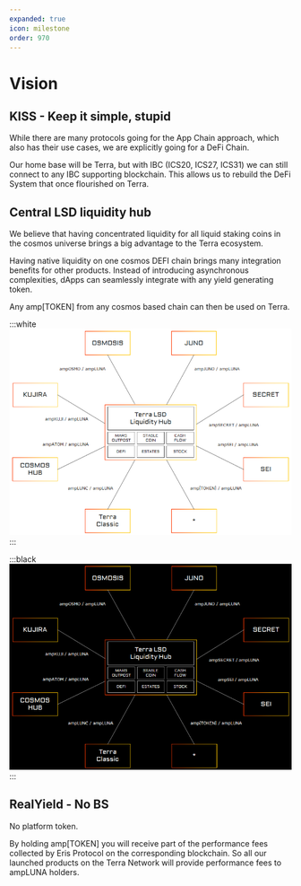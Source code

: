 ```yaml
---
expanded: true
icon: milestone
order: 970
---
```




# Vision


## KISS - Keep it simple, stupid

While there are many protocols going for the App Chain approach, which also has their use cases, we are explicitly going for a DeFi Chain. 

Our home base will be Terra, but with IBC (ICS20, ICS27, ICS31) we can still connect to any IBC supporting blockchain. This allows us to rebuild the DeFi System that once flourished on Terra.

## Central LSD liquidity hub

We believe that having concentrated liquidity for all liquid staking coins in the cosmos universe brings a big advantage to the Terra ecosystem.

Having native liquidity on one cosmos DEFI chain brings many integration benefits for other products. Instead of introducing asynchronous complexities, dApps can seamlessly integrate with any yield generating token.

Any amp[TOKEN] from any cosmos based chain can then be used on Terra.



:::white
![](2022-09-22-13-14-40.png)
:::

:::black
![](2022-09-22-13-15-06.png)
:::
## RealYield - No BS

No platform token. 

By holding amp[TOKEN] you will receive part of the performance fees collected by Eris Protocol on the corresponding blockchain. So all our launched products on the Terra Network will provide performance fees to ampLUNA holders.

